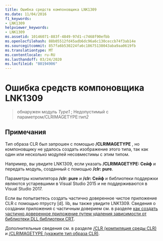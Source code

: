 ```yaml
---
title: Ошибка средств компоновщика LNK1309
ms.date: 11/04/2016
f1_keywords:
- LNK1309
helpviewer_keywords:
- LNK1309
ms.assetid: 10146071-883f-4849-97d1-c7468f90efbb
ms.openlocfilehash: 88b05512fd45adb6dc96a6c130ceccb74f3ab14e
ms.sourcegitcommit: 857fa6b530224fa6c18675138043aba9aa0619fb
ms.translationtype: MT
ms.contentlocale: ru-RU
ms.lasthandoff: 03/24/2020
ms.locfileid: "80194906"
---
```

# <a name="linker-tools-error-lnk1309"></a>Ошибка средств компоновщика LNK1309

> обнаружен модуль *Type1* ; Недопустимый с параметром/CLRIMAGETYPE:*тип2*

## <a name="remarks"></a>Примечания

Тип образа CLR был запрошен с помощью **/CLRIMAGETYPE** , но компоновщику не удалось создать изображение этого типа, так как один или несколько модулей несовместимы с этим типом.

Например, вы увидите LNK1309, если указать **/CLRIMAGETYPE: Сейф** и передать модуль, созданный с помощью **/clr: pure**.

Параметры компилятора **/clr: pure** и **/clr: Сейф** и библиотеки поддержки являются устаревшими в Visual Studio 2015 и не поддерживаются в Visual Studio 2017.

Если вы попытаетесь создать частично доверенное чистое приложение CLR с помощью птрусту [d]. lib, вы также увидите LNK1309. Сведения о создании приложения с частичным доверием см. в разделе [как создать частично доверенное приложение путем удаления зависимости от библиотеки DLL библиотеки CRT](../../dotnet/create-a-partially-trusted-application.md).

Дополнительные сведения см. в разделе [/CLR (компиляция среды CLR)](../../build/reference/clr-common-language-runtime-compilation.md) и [/CLRIMAGETYPE (укажите тип образа CLR)](../../build/reference/clrimagetype-specify-type-of-clr-image.md).
